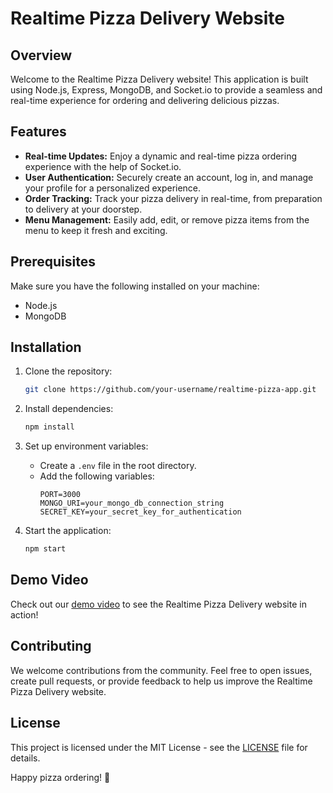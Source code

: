 # Realtime Pizza Delivery Website

## Overview
Welcome to the Realtime Pizza Delivery website! This application is built using Node.js, Express, MongoDB, and Socket.io to provide a seamless and real-time experience for ordering and delivering delicious pizzas.

## Features
- **Real-time Updates:** Enjoy a dynamic and real-time pizza ordering experience with the help of Socket.io.
- **User Authentication:** Securely create an account, log in, and manage your profile for a personalized experience.
- **Order Tracking:** Track your pizza delivery in real-time, from preparation to delivery at your doorstep.
- **Menu Management:** Easily add, edit, or remove pizza items from the menu to keep it fresh and exciting.

## Prerequisites
Make sure you have the following installed on your machine:
- Node.js
- MongoDB

## Installation
1. Clone the repository:
   ```bash
   git clone https://github.com/your-username/realtime-pizza-app.git
   ```

2. Install dependencies:
   ```bash
   npm install
   ```

3. Set up environment variables:
   - Create a `.env` file in the root directory.
   - Add the following variables:
     ```env
     PORT=3000
     MONGO_URI=your_mongo_db_connection_string
     SECRET_KEY=your_secret_key_for_authentication
     ```

4. Start the application:
   ```bash
   npm start
   ```

## Demo Video
Check out our [demo video](link_to_your_demo_video) to see the Realtime Pizza Delivery website in action!

## Contributing
We welcome contributions from the community. Feel free to open issues, create pull requests, or provide feedback to help us improve the Realtime Pizza Delivery website.

## License
This project is licensed under the MIT License - see the [LICENSE](LICENSE) file for details.

Happy pizza ordering! 🍕

